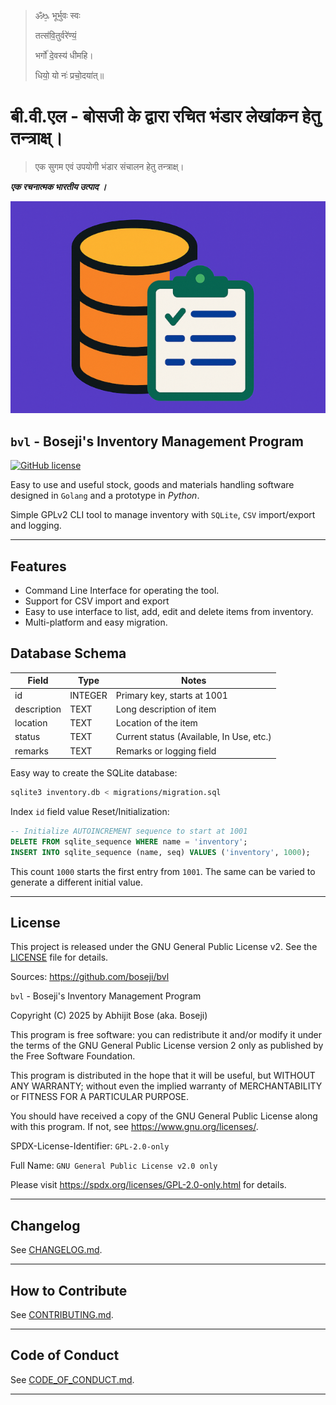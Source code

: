 >
> ॐᳬ᳞ भूर्भुवः स्वः
>
> तत्स॑वि॒तुर्वरे॑ण्यं॒
>
> भर्गो॑ दे॒वस्य॑ धीमहि।
>
> धियो॒ यो नः॑ प्रचो॒दया॑त्॥
>

# बी.वी.एल - बोसजी के द्वारा रचित भंडार लेखांकन हेतु तन्त्राक्ष्।

> एक सुगम एवं उपयोगी भंडार संचालन हेतु तन्त्राक्ष्।

***एक रचनात्मक भारतीय उत्पाद ।***

<p align="center">
  <img src="docs/assets/icon-full-color-mini.png" alt="Inventory CLI Logo">
</p>

## `bvl` - Boseji's Inventory Management Program

[![GitHub license](https://img.shields.io/github/license/boseji/bvl)](LICENSE.txt)

Easy to use and useful stock, goods and materials handling software designed in `Golang` and a prototype in _Python_.

Simple GPLv2 CLI tool to manage inventory with `SQLite`, `CSV` import/export and logging.

---

## Features

- Command Line Interface for operating the tool.
- Support for CSV import and export
- Easy to use interface to list, add, edit and delete items from inventory.
- Multi-platform and easy migration.

## Database Schema

| Field       | Type    | Notes                                    |
| ----------- | ------- | ---------------------------------------- |
| id          | INTEGER | Primary key, starts at 1001              |
| description | TEXT    | Long description of item                 |
| location    | TEXT    | Location of the item                     |
| status      | TEXT    | Current status (Available, In Use, etc.) |
| remarks     | TEXT    | Remarks or logging field                 |

Easy way to create the SQLite database:

```sh
sqlite3 inventory.db < migrations/migration.sql
```

Index `id` field value Reset/Initialization:

```sql
-- Initialize AUTOINCREMENT sequence to start at 1001
DELETE FROM sqlite_sequence WHERE name = 'inventory';
INSERT INTO sqlite_sequence (name, seq) VALUES ('inventory', 1000);
```

This count `1000` starts the first entry from `1001`.
The same can be varied to generate a different initial value.

---

## License

This project is released under the GNU General Public License v2. See the [LICENSE](./LICENSE.txt) file for details.

Sources: <https://github.com/boseji/bvl>

`bvl` - Boseji's Inventory Management Program

Copyright (C) 2025 by Abhijit Bose (aka. Boseji)

This program is free software: you can redistribute it and/or modify
it under the terms of the GNU General Public License version 2 only
as published by the Free Software Foundation.

This program is distributed in the hope that it will be useful,
but WITHOUT ANY WARRANTY; without even the implied warranty of
MERCHANTABILITY or FITNESS FOR A PARTICULAR PURPOSE.

You should have received a copy of the GNU General Public License
along with this program. If not, see <https://www.gnu.org/licenses/>.

SPDX-License-Identifier: `GPL-2.0-only`

Full Name: `GNU General Public License v2.0 only`

Please visit <https://spdx.org/licenses/GPL-2.0-only.html> for details.

---

## Changelog

See [CHANGELOG.md](CHANGELOG.md).

---

## How to Contribute

See [CONTRIBUTING.md](CONTRIBUTING.md).

---

## Code of Conduct

See [CODE_OF_CONDUCT.md](CODE_OF_CONDUCT.md).

---

